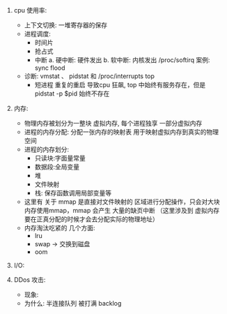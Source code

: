 1. cpu 使用率:
    * 上下文切换: 一堆寄存器的保存
    * 进程调度:
        + 时间片
        + 抢占式
        + 中断
            a. 硬中断: 硬件发出 
            b. 软中断: 内核发出 /proc/softirq 案例: sync flood
    * 诊断: vmstat 、 pidstat 和 /proc/interrupts top 
        + 短进程 重复的重启 导致cpu 狂飙, top 中始终有服务存在，但是pidstat -p $pid 始终不存在
        
2. 内存:
    * 物理内存被划分为一整块 虚拟内存, 每个进程独享 一部分虚拟内存 
    * 进程的内存分配: 分配一张内存的映射表 用于映射虚拟内存到真实的物理空间
    * 进程的内存划分: 
        + 只读块:字面量常量
        + 数据段:全局变量
        + 堆
        + 文件映射
        + 栈: 保存函数调用局部变量等
    * 这里有 关于 mmap 是直接对文件映射的 区域进行分配操作，只会对大块内存使用mmap，mmap 会产生 大量的缺页中断
      （这里涉及到 虚拟内存 要在正真分配的时候才会去分配实际的物理地址）
    * 内存淘汰吃紧的 几个方面:
      * lru
      * swap -> 交换到磁盘
      * oom
        
3. I/O:

4. DDos 攻击:
    + 现象: 
    + 为什么: 半连接队列 被打满 backlog 
    